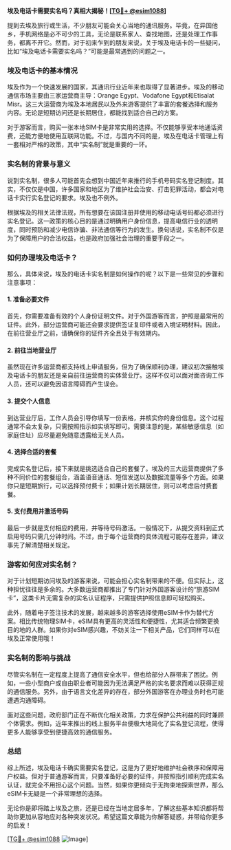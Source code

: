 **埃及电话卡需要实名吗？真相大揭秘！[[TG💪+ @esim1088](https://t.me/s/esim1088)]**

提到去埃及旅行或生活，不少朋友可能会关心当地的通讯服务。毕竟，在异国他乡，手机网络是必不可少的工具，无论是联系家人、查找地图，还是处理工作事务，都离不开它。然而，对于初来乍到的朋友来说，关于埃及电话卡的一些疑问，比如“埃及电话卡需要实名吗？”可能是最常遇到的问题之一。

### 埃及电话卡的基本情况

埃及作为一个快速发展的国家，其通讯行业近年来也取得了显著进步。埃及的移动通信市场主要由三家运营商主导：Orange Egypt、Vodafone Egypt和Etisalat Misr。这三大运营商为埃及本地居民以及外来游客提供了丰富的套餐选择和服务内容。无论是短期访问还是长期居住，都能找到适合自己的方案。

对于游客而言，购买一张本地SIM卡是非常实用的选择。不仅能够享受本地通话资费，还能方便地使用互联网功能。不过，与国内不同的是，埃及在电话卡管理上有一套相对严格的政策，其中“实名制”就是重要的一环。

### 实名制的背景与意义

说到实名制，很多人可能首先会想到中国近年来推行的手机号码实名登记制度。其实，不仅仅是中国，许多国家和地区为了维护社会治安、打击犯罪活动，都会对电话卡实行实名登记的要求。埃及也不例外。

根据埃及的相关法律法规，所有想要在该国注册并使用的移动电话号码都必须进行实名登记。这一政策的核心目的是通过明确用户身份信息，提高电信行业的透明度，同时预防和减少电信诈骗、非法通信等行为的发生。换句话说，实名制不仅是为了保障用户的合法权益，也是政府加强社会治理的重要手段之一。

### 如何办理埃及电话卡？

那么，具体来说，埃及的电话卡实名制是如何操作的呢？以下是一些常见的步骤和注意事项：

#### 1. 准备必要文件
首先，你需要准备有效的个人身份证明文件。对于外国游客而言，护照是最常用的证件。此外，部分运营商可能还会要求提供签证复印件或者入境证明材料。因此，在前往营业厅之前，请确保你的证件齐全且处于有效期内。

#### 2. 前往当地营业厅
虽然现在许多运营商都支持线上申请服务，但为了确保顺利办理，建议初次接触埃及电话卡的朋友还是亲自前往运营商的实体营业厅。这样不仅可以面对面咨询工作人员，还可以避免因语言障碍而产生误会。

#### 3. 提交个人信息
到达营业厅后，工作人员会引导你填写一份表格，并核实你的身份信息。这个过程通常不会太复杂，只需按照指示如实填写即可。需要注意的是，某些敏感信息（如家庭住址）应尽量避免随意透露给无关人员。

#### 4. 选择合适的套餐
完成实名登记后，接下来就是挑选适合自己的套餐了。埃及的三大运营商提供了多种不同价位的套餐组合，涵盖语音通话、短信发送以及数据流量等多个方面。如果你只是短期旅行，可以选择预付费卡；如果计划长期居住，则可以考虑后付费套餐。

#### 5. 支付费用并激活号码
最后一步就是支付相应的费用，并等待号码激活。一般情况下，从提交资料到正式启用号码只需几分钟时间。不过，由于每个运营商的具体流程可能存在差异，建议事先了解清楚相关规定。

### 游客如何应对实名制？

对于计划短期访问埃及的游客来说，可能会担心实名制带来的不便。但实际上，这种担忧往往是多余的。大多数运营商都推出了专门针对外国游客设计的“旅游SIM卡”，这类卡片无需复杂的实名认证程序，只需提供护照信息即可轻松购买。

此外，随着电子签注技术的发展，越来越多的游客选择使用eSIM卡作为替代方案。相比传统物理SIM卡，eSIM具有更高的灵活性和便捷性，尤其适合频繁更换目的地的人群。如果你对eSIM感兴趣，不妨关注一下相关产品，它们同样可以在埃及正常使用哦！

### 实名制的影响与挑战

尽管实名制在一定程度上提高了通信安全水平，但也给部分人群带来了困扰。例如，一些小型商户或自由职业者可能因为无法满足严格的实名要求而难以获得正规的通信服务。另外，由于语言文化差异的存在，部分外国游客在办理业务时也可能遭遇沟通障碍。

面对这些问题，政府部门正在不断优化相关政策，力求在保护公共利益的同时兼顾个体需求。例如，近年来推出的线上服务平台便极大地简化了实名登记流程，使得更多人能够享受到便捷高效的通信服务。

### 总结

综上所述，埃及电话卡确实需要实名登记，这是为了更好地维护社会秩序和保障用户权益。但对于普通游客而言，只要准备好必要的证件，并按照指引顺利完成实名认证，就完全不用担心这个问题。当然，如果你更倾向于无拘束地探索世界，那么eSIM卡无疑是一个非常理想的选择。

无论你是即将踏上埃及之旅，还是已经在当地定居多年，了解这些基本知识都将帮助你更加从容地应对各种突发状况。希望这篇文章能为你解答疑惑，并带给你更多的启发！

[[TG💪+ @esim1088](https://t.me/s/esim1088) ![Image](https://i.postimg.cc/4NQfJmqS/Snipaste-2025-05-13-00-14-12.png)]